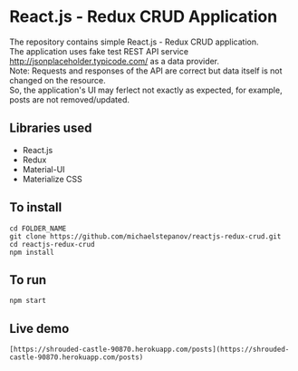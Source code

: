 # React.js - Redux CRUD Application

The repository contains simple React.js - Redux CRUD application.  
The application uses fake test REST API service http://jsonplaceholder.typicode.com/ as a data provider.  
Note: Requests and responses of the API are correct but data itself is not changed on the resource.  
So, the application's UI may ferlect not exactly as expected, for example, posts are not removed/updated.

## Libraries used

* React.js
* Redux
* Material-UI
* Materialize CSS

## To install

	cd FOLDER_NAME
    git clone https://github.com/michaelstepanov/reactjs-redux-crud.git
    cd reactjs-redux-crud
    npm install
	
## To run

	npm start

## Live demo

	[https://shrouded-castle-90870.herokuapp.com/posts](https://shrouded-castle-90870.herokuapp.com/posts)
